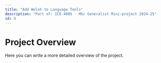 ```yaml
---
title: "Add Welsh to Language Tools"
description: "Part of: ICE-4005 - MSc Generalist Mini-project 2024-25"
id: 0
---
```


# Project Overview

Here you can write a more detailed overview of the project.